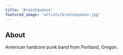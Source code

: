 ```yaml
---
title: 'BrainSqueeze'
featured_image: 'artists/brainsqueeze.jpg'
---
```


## About

American hardcore punk band from Portland, Oregon.
